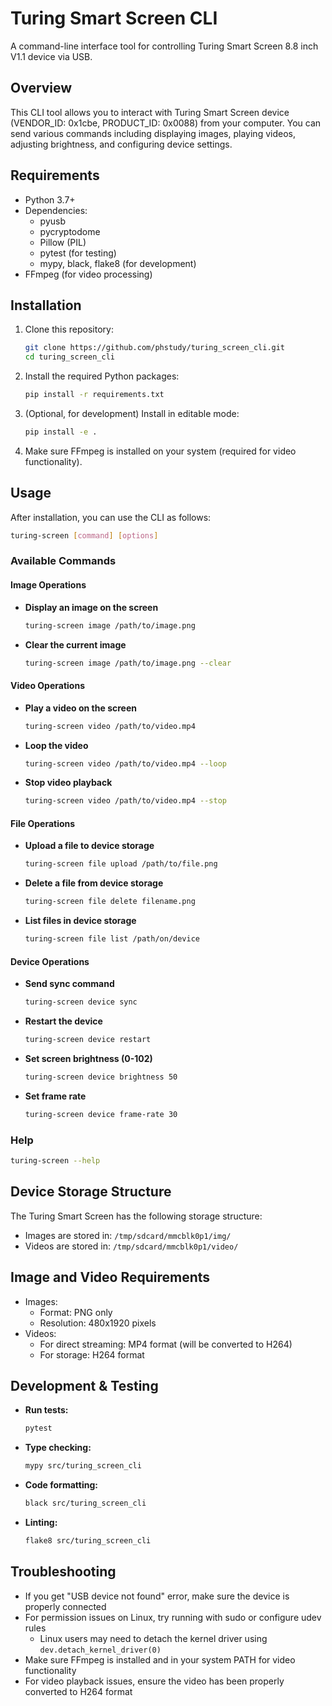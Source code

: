 # Turing Smart Screen CLI

A command-line interface tool for controlling Turing Smart Screen 8.8 inch V1.1 device via USB.

## Overview

This CLI tool allows you to interact with Turing Smart Screen device (VENDOR_ID: 0x1cbe, PRODUCT_ID: 0x0088) from your computer. You can send various commands including displaying images, playing videos, adjusting brightness, and configuring device settings.

## Requirements

- Python 3.7+
- Dependencies:
  - pyusb
  - pycryptodome
  - Pillow (PIL)
  - pytest (for testing)
  - mypy, black, flake8 (for development)
- FFmpeg (for video processing)

## Installation

1. Clone this repository:
   ```sh
   git clone https://github.com/phstudy/turing_screen_cli.git
   cd turing_screen_cli
   ```

2. Install the required Python packages:
   ```sh
   pip install -r requirements.txt
   ```

3. (Optional, for development) Install in editable mode:
   ```sh
   pip install -e .
   ```

4. Make sure FFmpeg is installed on your system (required for video functionality).

## Usage

After installation, you can use the CLI as follows:

```sh
turing-screen [command] [options]
```

### Available Commands

#### Image Operations
- **Display an image on the screen**
  ```sh
  turing-screen image /path/to/image.png
  ```
- **Clear the current image**
  ```sh
  turing-screen image /path/to/image.png --clear
  ```

#### Video Operations
- **Play a video on the screen**
  ```sh
  turing-screen video /path/to/video.mp4
  ```
- **Loop the video**
  ```sh
  turing-screen video /path/to/video.mp4 --loop
  ```
- **Stop video playback**
  ```sh
  turing-screen video /path/to/video.mp4 --stop
  ```

#### File Operations
- **Upload a file to device storage**
  ```sh
  turing-screen file upload /path/to/file.png
  ```
- **Delete a file from device storage**
  ```sh
  turing-screen file delete filename.png
  ```
- **List files in device storage**
  ```sh
  turing-screen file list /path/on/device
  ```

#### Device Operations
- **Send sync command**
  ```sh
  turing-screen device sync
  ```
- **Restart the device**
  ```sh
  turing-screen device restart
  ```
- **Set screen brightness (0-102)**
  ```sh
  turing-screen device brightness 50
  ```
- **Set frame rate**
  ```sh
  turing-screen device frame-rate 30
  ```

### Help

```sh
turing-screen --help
```

## Device Storage Structure

The Turing Smart Screen has the following storage structure:
- Images are stored in: `/tmp/sdcard/mmcblk0p1/img/`
- Videos are stored in: `/tmp/sdcard/mmcblk0p1/video/`

## Image and Video Requirements

- Images:
  - Format: PNG only
  - Resolution: 480x1920 pixels
- Videos:
  - For direct streaming: MP4 format (will be converted to H264)
  - For storage: H264 format

## Development & Testing

- **Run tests:**
  ```sh
  pytest
  ```
- **Type checking:**
  ```sh
  mypy src/turing_screen_cli
  ```
- **Code formatting:**
  ```sh
  black src/turing_screen_cli
  ```
- **Linting:**
  ```sh
  flake8 src/turing_screen_cli
  ```

## Troubleshooting

- If you get "USB device not found" error, make sure the device is properly connected
- For permission issues on Linux, try running with sudo or configure udev rules
  - Linux users may need to detach the kernel driver using `dev.detach_kernel_driver(0)`
- Make sure FFmpeg is installed and in your system PATH for video functionality
- For video playback issues, ensure the video has been properly converted to H264 format
